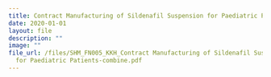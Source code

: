```yaml
---
title: Contract Manufacturing of Sildenafil Suspension for Paediatric Patients
date: 2020-01-01
layout: file
description: ""
image: ""
file_url: /files/SHM_FN005_KKH_Contract Manufacturing of Sildenafil Suspension
  for Paediatric Patients-combine.pdf
---
```

